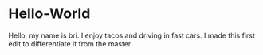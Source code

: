 # Hello-World

Hello, my name is bri. I enjoy tacos and driving in fast cars. 
I made this first edit to differentiate it from the master.
